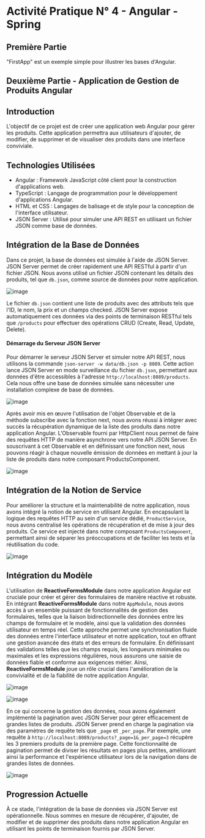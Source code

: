 # Activité Pratique N° 4 - Angular - Spring
## Première Partie
"FirstApp" est un exemple simple pour illustrer les bases d'Angular. 

## Deuxième Partie - Application de Gestion de Produits Angular

## Introduction
L'objectif de ce projet est de créer une application web Angular pour gérer les produits. Cette application permettra aux utilisateurs d'ajouter, de modifier, de supprimer et de visualiser des produits dans une interface conviviale.

## Technologies Utilisées
- Angular : Framework JavaScript côté client pour la construction d'applications web.
- TypeScript : Langage de programmation pour le développement d'applications Angular.
- HTML et CSS : Langages de balisage et de style pour la conception de l'interface utilisateur.
- JSON Server : Utilisé pour simuler une API REST en utilisant un fichier JSON comme base de données.

## Intégration de la Base de Données
Dans ce projet, la base de données est simulée à l'aide de JSON Server. JSON Server permet de créer rapidement une API RESTful à partir d'un fichier JSON. Nous avons utilisé un fichier JSON contenant les détails des produits, tel que `db.json`, comme source de données pour notre application.

![image](https://github.com/ducloser90/SD_Activite4/assets/167253342/8218c8b2-124f-4a09-8d11-b1a412bc46fa)


Le fichier `db.json` contient une liste de produits avec des attributs tels que l'ID, le nom, la prix et un champs checked. JSON Server expose automatiquement ces données via des points de terminaison RESTful tels que `/products` pour effectuer des opérations CRUD (Create, Read, Update, Delete).

#### Démarrage du Serveur JSON Server
Pour démarrer le serveur JSON Server et simuler notre API REST, nous utilisons la commande `json-server -w data/db.json -p 8089`. Cette action lance JSON Server en mode surveillance du fichier `db.json`, permettant aux données d'être accessibles à l'adresse `http://localhost:8089/products`. Cela nous offre une base de données simulée sans nécessiter une installation complexe de base de données.

![image](https://github.com/ducloser90/SD_Activite4/assets/167253342/f6f34d2c-2f18-48ee-af15-0de2f6bf7764)

Après avoir mis en œuvre l'utilisation de l'objet Observable et de la méthode subscribe avec la fonction next, nous avons réussi à intégrer avec succès la récupération dynamique de la liste des produits dans notre application Angular. L'Observable fourni par HttpClient nous permet de faire des requêtes HTTP de manière asynchrone vers notre API JSON Server. En souscrivant à cet Observable et en définissant une fonction next, nous pouvons réagir à chaque nouvelle émission de données en mettant à jour la liste de produits dans notre composant ProductsComponent.

![image](https://github.com/ducloser90/SD_Activite4/assets/167253342/2a484c2a-a40e-4b93-98a4-56ca7ab92eec)

## Intégration de la Notion de Service

Pour améliorer la structure et la maintenabilité de notre application, nous avons intégré la notion de service en utilisant Angular. En encapsulant la logique des requêtes HTTP au sein d'un service dédié, `ProductService`, nous avons centralisé les opérations de récupération et de mise à jour des produits. Ce service est injecté dans notre composant `ProductsComponent`, permettant ainsi de séparer les préoccupations et de faciliter les tests et la réutilisation du code. 

![image](https://github.com/ducloser90/SD_Activite4/assets/167253342/50434131-f96b-4ae8-92b5-8b88965a2ec2)

## Intégration du Modèle

L'utilisation de **ReactiveFormsModule** dans notre application Angular est cruciale pour créer et gérer des formulaires de manière réactive et robuste. En intégrant **ReactiveFormsModule** dans notre `AppModule`, nous avons accès à un ensemble puissant de fonctionnalités de gestion des formulaires, telles que la liaison bidirectionnelle des données entre les champs de formulaire et le modèle, ainsi que la validation des données utilisateur en temps réel. Cette approche permet une synchronisation fluide des données entre l'interface utilisateur et notre application, tout en offrant une gestion avancée des états et des erreurs de formulaire. En définissant des validations telles que les champs requis, les longueurs minimales ou maximales et les expressions régulières, nous assurons une saisie de données fiable et conforme aux exigences métier. Ainsi, **ReactiveFormsModule** joue un rôle crucial dans l'amélioration de la convivialité et de la fiabilité de notre application Angular.

![image](https://github.com/ducloser90/SD_Activite4/assets/167253342/421c9a80-ab83-4ec6-8e5a-e89197259cfd)

![image](https://github.com/ducloser90/SD_Activite4/assets/167253342/22ccdab4-b055-4893-b526-eb8aa4e9f3f6)

En ce qui concerne la gestion des données, nous avons également implémenté la pagination avec JSON Server pour gérer efficacement de grandes listes de produits. JSON Server prend en charge la pagination via des paramètres de requête tels que `_page` et `_per_page`. Par exemple, une requête à `http://localhost:8089/products?_page=1&_per_page=3` récupère les 3 premiers produits de la première page. Cette fonctionnalité de pagination permet de diviser les résultats en pages plus petites, améliorant ainsi la performance et l'expérience utilisateur lors de la navigation dans de grandes listes de données.


![image](https://github.com/ducloser90/SD_Activite4/assets/167253342/49ba56cf-8b4f-48de-958d-f296afe55cb6)






## Progression Actuelle
À ce stade, l'intégration de la base de données via JSON Server est opérationnelle. Nous sommes en mesure de récupérer, d'ajouter, de modifier et de supprimer des produits dans notre application Angular en utilisant les points de terminaison fournis par JSON Server.


